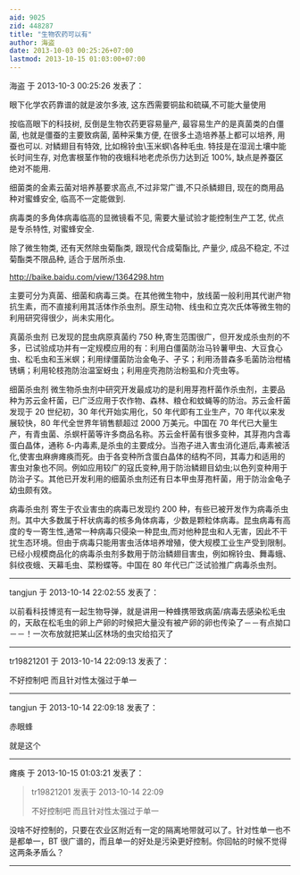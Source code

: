 ```yaml
---
aid: 9025
zid: 448287
title: "生物农药可以有"
author: 海盗
date: 2013-10-03 00:25:26+07:00
lastmod: 2013-10-15 01:03:00+07:00
---
```


海盗 于 2013-10-3 00:25:26 发表了：

眼下化学农药靠谱的就是波尔多液, 这东西需要铜盐和硫磺,不可能大量使用

按临高眼下的科技树, 反倒是生物农药更容易量产, 最容易生产的是真菌类的白僵菌, 也就是僵蚕的主要致病菌, 菌种采集方便, 在很多土造培养基上都可以培养, 用蚕也可以. 对鳞翅目有特效, 比如棉铃虫\玉米螟\各种毛虫. 特技是在湿润土壤中能长时间生存, 对危害根茎作物的夜蛾科地老虎杀伤力达到近 100%, 缺点是养蚕区绝对不能用.

细菌类的金素云菌对培养基要求高点,不过非常广谱,不只杀鳞翅目, 现在的商用品种对蜜蜂安全, 临高不一定能做到.

病毒类的多角体病毒临高的显微镜看不见, 需要大量试验才能控制生产工艺, 优点是专杀特性, 对蜜蜂安全.

除了微生物类, 还有天然除虫菊酯类, 跟现代合成菊酯比, 产量少, 成品不稳定, 不过菊酯类不限品种, 适合于居所杀虫.

http://baike.baidu.com/view/1364298.htm

主要可分为真菌、细菌和病毒三类。在其他微生物中，放线菌一般利用其代谢产物抗生素，而不直接利用其活体作杀虫剂。原生动物、线虫和立克次氏体等微生物的利用研究得很少，尚未实用化。

真菌杀虫剂 已发现的昆虫病原真菌约 750 种,寄生范围很广，但开发成杀虫剂的不多，已试验成功并有一定规模应用的有：利用白僵菌防治马铃薯甲虫、大豆食心虫、松毛虫和玉米螟；利用绿僵菌防治金龟子、孑孓；利用汤普森多毛菌防治柑橘锈螨；利用轮枝孢防治温室蚜虫；利用座壳孢防治粉虱和介壳虫等。

细菌杀虫剂 微生物杀虫剂中研究开发最成功的是利用芽孢杆菌作杀虫剂，主要品种为苏云金杆菌，已广泛应用于农作物、森林、粮仓和蚊蝇等的防治。苏云金杆菌发现于 20 世纪初，30 年代开始实用化，50 年代即有工业生产，70 年代以来发展较快，80 年代全世界年销售额超过 2000 万美元。中国在 70 年代已大量生产，有青虫菌、杀螟杆菌等许多商品名称。苏云金杆菌有很多变种，其芽孢内含毒蛋白晶体，通称 δ-内毒素,是杀虫的主要成分。当孢子进入害虫消化道后,毒素被活化,使害虫麻痹瘫痪而死。由于各变种所含蛋白晶体的结构不同，其毒力和适用的害虫对象也不同。例如应用较广的寇氏变种,用于防治鳞翅目幼虫;以色列变种用于防治孑孓。其他已开发利用的细菌杀虫剂还有日本甲虫芽孢杆菌，用于防治金龟子幼虫颇有效。

病毒杀虫剂 寄生于农业害虫的病毒已发现约 200 种，有些已被开发作为病毒杀虫剂。其中大多数属于杆状病毒的核多角体病毒，少数是颗粒体病毒。昆虫病毒有高度的专一寄生性,通常一种病毒只侵染一种昆虫,而对他种昆虫和人无害，因此不干扰生态环境。但由于病毒只能用害虫活体培养增殖，使大规模工业生产受到限制。已经小规模商品化的病毒杀虫剂多数用于防治鳞翅目害虫，例如棉铃虫、舞毒蛾、斜纹夜蛾、天幕毛虫、菜粉蝶等。中国在 80 年代已广泛试验推广病毒杀虫剂。

---

tangjun 于 2013-10-14 22:02:55 发表了：

以前看科技博览有一起生物导弹，就是讲用一种蜂携带致病菌/病毒去感染松毛虫的，天敌在松毛虫的卵上产卵的时候把大量没有被产卵的卵也传染了－－有点拗口－－！一次布放就把某山区林场的虫灾给掐灭了

---

tr19821201 于 2013-10-14 22:09:13 发表了：

不好控制吧 而且针对性太强过于单一

---

tangjun 于 2013-10-14 22:09:18 发表了：

赤眼蜂

就是这个

---

瘫痪 于 2013-10-15 01:03:21 发表了：

> tr19821201 发表于 2013-10-14 22:09
>
> 不好控制吧 而且针对性太强过于单一

没啥不好控制的，只要在农业区附近有一定的隔离地带就可以了。针对性单一也不是都单一，BT 很广谱的，而且单一的好处是污染更好控制。你回帖的时候不觉得这两条矛盾么？

---
